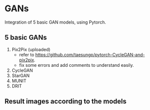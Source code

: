 # GANs
Integration of 5 basic GAN models, using Pytorch.

## 5 basic GANs

1. Pix2Pix (uploaded)
    * refer to https://github.com/taesungp/pytorch-CycleGAN-and-pix2pix.
    * fix some errors and add comments to understand easily.
2. CycleGAN
3. StarGAN
4. MUNIT
5. DRIT


## Result images according to the models

